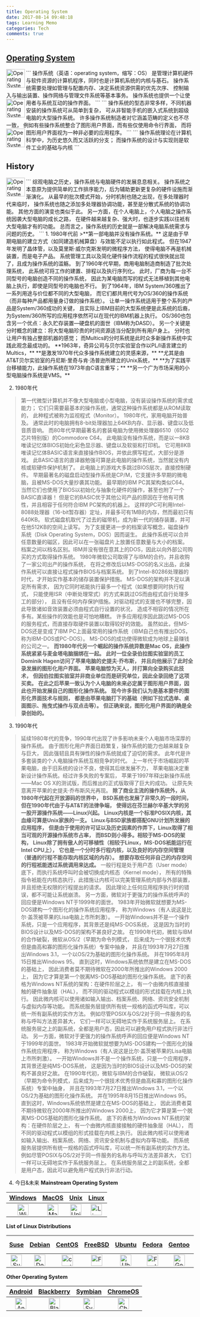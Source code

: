 ```yaml
---
title: Operating System
date: 2017-08-14 09:48:18
tags: Learning Memo
categories: Tech
comments: true
---
```


## [Operating System][lnk_OSWiki]
<img src="operating-system-system_0.png" width = "50" height = "50" alt="Operating System" align=left />
```
操作系统（英语：operating system，缩写：OS）
是管理计算机硬件与软件资源的计算机程序，同时也是计算机系统的内核与基石。
操作系统需要处理如管理与配置内存、决定系统资源供需的优先次序、
控制输入与输出装置、操作网络与管理文件系统等基本事务。
操作系统也提供一个让使用者与系统互动的操作界面。
```

<img src="operating-system-system_1.png" width = "50" height = "50" alt="Operating System" align=left />
```
操作系统的型态非常多样，不同机器安装的操作系统可从简单到复杂，
可从非智能手机的嵌入式系统到超级电脑的大型操作系统。
许多操作系统制造者对它涵盖范畴的定义也不尽一致，
例如有些操作系统整合了图形用户界面，而有些仅使用命令行界面，
而将图形用户界面视为一种非必要的应用程序。
```

<img src="operating-system-system_2.png" width = "50" height = "50" alt="Operating System" align=left />
```
操作系统理论在计算机科学中，为历史悠久而又活跃的分支；
而操作系统的设计与实现则是软件工业的基础与内核
```

<!--more-->

## History

<img src="operating-system-system_3.png" width = "50" height = "50" alt="Operating System" align=left />
```
综观电脑之历史，操作系统与电脑硬件的发展息息相关。
操作系统之本意原为提供简单的工作排序能力，后为辅助更新更复杂的硬件设施而渐渐演化。
从最早的批次模式开始，分时机制也随之出现，在多处理器时代来临时，
操作系统也随之添加多处理器协调功能，甚至是分散式系统的协调功能。
其他方面的演变也类似于此。
另一方面，在个人电脑上，个人电脑之操作系统因袭大型电脑的成长之路，
在硬件越来越复杂、强大时，也逐步实践以往衹有大型电脑才有的功能。
总而言之，操作系统的历史就是一部解决电脑系统需求与问题的历史。
```
1. 1980年代前
>**第一部电脑并没有操作系统。**
 这是由于早期电脑的建立方式（如同建造机械算盘）与效能不足以执行如此程式。
 但在1947年发明了晶体管，以及莫里斯·威尔克斯发明的微程序方法，
 使得电脑不再是机械装置，而是电子产品。
 系统管理工具以及简化硬件操作流程的程式很快就出现了，且成为操作系统的滥觞。
 到了1960年代早期，商用电脑制造商制造了批次处理系统，
 此系统可将工作的建置、排程以及执行序列化。
 此时，厂商为每一台不同型号的电脑创造不同的操作系统，
 因此为某电脑而写的程式无法移植到其他电脑上执行，即使是同型号的电脑也不行。
 到了1964年，IBM System/360推出了一系列用途与价位都不同的大型电脑，
 而它们都共用代号为OS/360的操作系统（而非每种产品都用量身订做的操作系统）。
 让单一操作系统适用于整个系列的产品是System/360成功的关键，
 且实际上IBM目前的大型系统便是此系统的后裔，
 为System/360所写的应用程序依然可以在现代的IBM机器上执行。
 OS/360也包含另一个优点：永久贮存装置—硬盘机的面世（IBM称为DASD）。
 另一个关键是分时概念的建立：将大型电脑珍贵的时间资源适当分配到所有用户身上。
 分时也让用户有独占整部机器的感觉；
 而Multics的分时系统是此时众多新操作系统中实践此观念最成功的。
 **1963年，奇异公司与贝尔实验室合作以PL/I语言建立的Multics，**
 **是激发1970年代众多操作系统建立的灵感来源，**
 **尤其是由AT&T贝尔实验室的丹尼斯·里奇与肯·汤普逊所建立的Unix系统，**
 **为了实践平台移植能力，此操作系统在1973年由C语言重写；**
 **另一个广为市场采用的小型电脑操作系统是VMS。**

2. 1980年代
>第一代微型计算机并不像大型电脑或小型电脑，没有装设操作系统的需求或能力；
 它们只需要最基本的操作系统，通常这种操作系统都是从ROM读取的，
 此种程式被称为监视程式（Monitor）。
 1980年代，家用电脑开始普及。
 通常此时的电脑拥有8-bit处理器加上64KB内存、显示器、键盘以及低音质音响。
 而80年代早期最著名的套装电脑为使用微处理器6510（6502芯片特别版）的Commodore C64。
 此电脑没有操作系统，而是以一8KB唯读记忆体BIOS初始化彩色显示器、键盘以及软驱和打印机。
 它可用8KB唯读记忆体BASIC语言来直接操作BIOS，并依此撰写程式，大部分是游戏。
 此BASIC语言的直译器勉强可算是此电脑的操作系统，当然就没有内核或软硬件保护机制了。
 此电脑上的游戏大多跳过BIOS层次，直接控制硬件。
 早期最著名的磁盘启动型操作系统是CP/M，它支援许多早期的微电脑，且被MS-DOS大量抄袭其功能。
 最早期的IBM PC其架构类似C64。
 当然它们也使用了BIOS以初始化与抽象化硬件的操作，甚至也附了一个BASIC直译器！
 但是它的BASIC优于其他公司产品的原因在于他有可携性，并且相容于任何符合IBM PC架构的机器上。
 这样的PC可利用Intel-8088处理器（16-bit暂存器）定址，并最多可有1MB的内存，然而最初只有640KB。
 软式磁盘机取代了过去的磁带机，成为新一代的储存装置，并可在他512KB的空间上读写。
 为了支援更进一步的档案读写概念，磁盘操作系统（Disk Operating System，DOS）因而诞生。
 此操作系统可以合并任意数量的磁区，因此可以在一张磁盘片上放置任意数量与大小的档案。
 档案之间以档名区别。IBM并没有很在意其上的DOS，因此以向外部公司购买的方式取得操作系统。
 1980年微软公司取得了与IBM的合约，并且收购了一家公司出产的操作系统，
 在将之修改后以MS-DOS的名义出品，此操作系统可以直接让程式操作BIOS与档案系统。
 到了Intel-80286处理器的时代，才开始实作基本的储存装置保护措施。
 MS-DOS的架构并不足以满足所有需求，
 因为它同时衹能执行最多一个程式（如果想要同时执行程式，
 只能使用ISR（中断处理常式）的方式来跳过OS而由程式自行处理多工的部分），
 且没有任何内存保护措施。对驱动程式的支援也不够完整，因此导致诸如音效装置必须由程式自行设置的状况，
 造成不相容的情况所在多有。某些操作的效能也是可怕地糟糕。
 许多应用程序因此跳过MS-DOS的服务程式，而直接存取硬件装置以取得较好的效能。
 虽然如此，但MS-DOS还是变成了IBM PC上面最常用的操作系统（IBM自己也有推出DOS，称为IBM-DOS或PC-DOS）。
 MS-DOS的成功使得微软成为地球上最赚钱的公司之一。
 **而1980年代另一个崛起的操作系统异数是Mac OS，此操作系统紧紧与麦金塔电脑捆绑在一起。**
 **此时一位全录伯拉图实验室的员工Dominik Hagen访问了苹果电脑的史提夫·乔布斯，**
 **并且向他展示了此时全录发展的图形化用户界面。**
 **苹果电脑惊为天人，并打算向全录购买此技术，**
 **但因伯拉图实验室并非商业单位而是研究单位，因此全录回绝了这项买卖。**
 **在此之后苹果一致认为个人电脑的未来必定属于图形用户界面，因此也开始发展自己的图形化操作系统。**
 **现今许多我们认为是基本要件的图形化界面技术与规则，**
 **都是由苹果电脑打下的基础（例如下拉式选单、桌面图示、拖曳式操作与双点击等）。**
 **但正确来说，图形化用户界面的确是全录创始的。**

3. 1990年代
>延续1980年代的竞争，1990年代出现了许多影响未来个人电脑市场深厚的操作系统。
 由于图形化用户界面日趋繁复，操作系统的能力也越来越复杂与巨大，
 因此强韧且具有弹性的操作系统就成了迫切的需求。
 此年代是许多套装类的个人电脑操作系统互相竞争的时代。
 上一年代于市场崛起的苹果电脑，由于旧系统的设计不良，使得其后继发展不力，
 苹果电脑决定重新设计操作系统。经过许多失败的专案后，
 苹果于1997年释出新操作系统——Mac OS X的测试版，而后推出的正式版取得了巨大的成功。
 让原先失意离开苹果的史提夫·乔布斯风光再现。
 **除了商业主流的操作系统外，从1980年代起在开放源码的世界中，**
 **BSD系统也发展了非常久的一段时间，但在1990年代由于与AT&T的法律争端，**
 **使得远在芬兰赫尔辛基大学的另一股开源操作系统——Linux兴起。**
 **Linux内核是一个标准POSIX内核，其血缘可算是Unix家族的一支。**
 **Linux与BSD家族都搭配GNU计划所发展的应用程序，**
 **但是由于使用的许可证以及历史因素的作弄下，Linux取得了相当可观的开源操作系统市占率，**
 **而BSD则小得多。相较于MS-DOS的架构，**
 **Linux除了拥有傲人的可移植性（相较于Linux，MS-DOS衹能运行在Intel CPU上），**
 **它也是一个分时多行程内核，以及良好的内存空间管理（普通的行程不能存取内核区域的内存）。**
 **想要存取任何非自己的内存空间的行程衹能透过系统调用来达成。**
 一般行程是处于用户态（User mode）底下，而执行系统呼叫时会被切换成内核态（Kernel mode），
 所有的特殊指令衹能在内核态执行，此措施让内核可以完美管理系统内部与外部装置，
 并且拒绝无权限的行程提出的请求。
 因此理论上任何应用程序执行时的错误，都不可能让系统崩溃。
 另一方面，微软对于更强力的操作系统呼声的回应便是Windows NT于1999年的面世。
 1983年开始微软就想要为MS-DOS建构一个图形化的操作系统应用程序，
 称为Windows（有人说这是比尔·盖茨被苹果的Lisa电脑上市所刺激）。
 一开始Windows并不是一个操作系统，只是一个应用程序，其背景还是纯MS-DOS系统，
 这是因为当时的BIOS设计以及MS-DOS的架构不甚良好之故。
 在1990年代初，微软与IBM的合作破裂，微软从OS/2（早期为命令列模式，
 后来成为一个很技术优秀但是曲高和寡的图形化操作系统）专案中抽身，
 并且在1993年7月27日推出Windows 3.1，一个以OS/2为基础的图形化操作系统。
 并在1995年8月15日推出Windows 95。
 直到这时，Windows系统依然是建立在MS-DOS的基础上，
 因此消费者莫不期待微软在2000年所推出的Windows 2000上，
 因为它才算是第一个脱离MS-DOS基础的图形化操作系统。
 底下的表格为Windows NT系统的架构：在硬件阶层之上，
 有一个由微内核直接接触的硬件抽象层（HAL），
 而不同的驱动程式以模组的形式挂载在内核上执行。
 因此微内核可以使用诸如输入输出、档案系统、网络、资讯安全机制与虚拟内存等功能。
 而系统服务层提供所有统一规格的函式呼叫库，可以统一所有副系统的实作方法。
 例如尽管POSIX与OS/2对于同一件服务的名称与呼叫方法差异甚大，
 它们一样可以无碍地实作于系统服务层上。
 在系统服务层之上的副系统，全都是用户态，因此可以避免用户程式执行非法行动。
 另一方面，微软对于更强力的操作系统呼声的回应便是Windows NT于1999年的面世。
 1983年开始微软就想要为MS-DOS建构一个图形化的操作系统应用程序，
 称为Windows（有人说这是比尔·盖茨被苹果的Lisa电脑上市所刺激）。
 一开始Windows并不是一个操作系统，只是一个应用程序，其背景还是纯MS-DOS系统，
 这是因为当时的BIOS设计以及MS-DOS的架构不甚良好之故。
 在1990年代初，微软与IBM的合作破裂，
 微软从OS/2（早期为命令列模式，后来成为一个很技术优秀但是曲高和寡的图形化操作系统）专案中抽身，
 并且在1993年7月27日推出Windows 3.1，一个以OS/2为基础的图形化操作系统。
 并在1995年8月15日推出Windows 95。直到这时，Windows系统依然是建立在MS-DOS的基础上，
 因此消费者莫不期待微软在2000年所推出的Windows 2000上，
 因为它才算是第一个脱离MS-DOS基础的图形化操作系统。
 底下的表格为Windows NT系统的架构：在硬件阶层之上，
 有一个由微内核直接接触的硬件抽象层（HAL），
 而不同的驱动程式以模组的形式挂载在内核上执行。
 因此微内核可以使用诸如输入输出、档案系统、网络、资讯安全机制与虚拟内存等功能。
 而系统服务层提供所有统一规格的函式呼叫库，可以统一所有副系统的实作方法。
 例如尽管POSIX与OS/2对于同一件服务的名称与呼叫方法差异甚大，
 它们一样可以无碍地实作于系统服务层上。
 在系统服务层之上的副系统，全都是用户态，因此可以避免用户程式执行非法行动。

4. 今日&未来
**Mainstream Operating System**

| [Windows][lnk_Windows] | [MacOS][lnk_MacOS] | [Unix][lnk_Unix] | [Linux][lnk_Linux] |
| :---: | :---: | :---: | :---: |
| <img src="operating-system-windows.png" width = "30" height = "30" alt="Windows" align=center /> | <img src="operating-system-ios.png" width = "30" height = "30" alt="MacOS" align=center /> | <img src="operating-system-unix.png" width = "30" height = "30" alt="Unix" align=center /> | <img src="operating-system-linux.png" width = "30" height = "30" alt="Linux" align=center /> |


**List of Linux Distributions**

| [Suse][lnk_Suse] | [Debian][lnk_Debian] | [CentOS][lnk_CentOS] | [FreeBSD][lnk_FreeBSD] | [Ubuntu][lnk_Ubuntu] | [Fedora][lnk_Fedora] | [Gentoo][lnk_Gentoo] | [Red Hat][lnk_RedHat] | [Solaris][lnk_Solaris] |
| :---: | :---: | :---: | :---: | :---: | :---: | :---: | :---: | :---: |
| <img src="operating-system-suse.png" width = "30" height = "30" alt="Suse" align=center /> | <img src="operating-system-debian.png" width = "30" height = "30" alt="Debian" align=center /> | <img src="operating-system-CentOS.png" width = "30" height = "30" alt="centos" align=center /> | <img src="operating-system-freebsd.png" width = "30" height = "30" alt="FreeBSD" align=center /> | <img src="operating-system-ubuntu.png" width = "30" height = "30" alt="Ubuntu" align=center /> | <img src="operating-system-fedora.png" width = "30" height = "30" alt="Fedora" align=center /> | <img src="operating-system-gentoo.png" width = "30" height = "30" alt="Gentoo" align=center /> | <img src="operating-system-redhat.png" width = "30" height = "30" alt="Red Hat" align=center /> | <img src="operating-system-solaris.png" width = "30" height = "30" alt="Solaris" align=center /> |

**Other Operating System**

| [Android][lnk_Android] | [Blackberry][lnk_Blackberry] | [Symbian][lnk_Symbian] | [ChromeOS][lnk_ChromeOS] |
| :---: | :---: | :---: | :---: |
| <img src="operating-system-windows.png" width = "30" height = "30" alt="Android" align=center /> | <img src="operating-system-ios.png" width = "30" height = "30" alt="Blackberry" align=center /> | <img src="operating-system-unix.png" width = "30" height = "30" alt="Symbian" align=center /> | <img src="operating-system-linux.png" width = "30" height = "30" alt="ChromeOS" align=center /> |

[lnk_OSWiki]: https://zh.wikipedia.org/wiki/%E6%93%8D%E4%BD%9C%E7%B3%BB%E7%BB%9F "Operating System"
[lnk_Windows]: https://zh.wikipedia.org/wiki/Microsoft_Windows "Windows"
[lnk_MacOS]: https://zh.wikipedia.org/wiki/MacOS "MacOS"
[lnk_Unix]: https://zh.wikipedia.org/wiki/UNIX "Unix"
[lnk_Linux]: https://zh.wikipedia.org/wiki/Linux "Linux"
[lnk_Suse]: https://zh.wikipedia.org/wiki/SUSE "Suse"
[lnk_Debian]: https://zh.wikipedia.org/wiki/Debian "Debian"
[lnk_CentOS]: https://zh.wikipedia.org/wiki/CentOS "CentOS"
[lnk_FreeBSD]: https://zh.wikipedia.org/wiki/FreeBSD "FreeBSD"
[lnk_Ubuntu]: https://zh.wikipedia.org/wiki/Ubuntu "Ubuntu"
[lnk_Fedora]: https://zh.wikipedia.org/wiki/Fedora "Fedora"
[lnk_Gentoo]: https://zh.wikipedia.org/wiki/Gentoo_Linux "Gentoo"
[lnk_RedHat]: https://zh.wikipedia.org/wiki/Red_Hat_Linux "Red Hat"
[lnk_Solaris]: https://zh.wikipedia.org/wiki/Solaris "Solaris"
[lnk_Android]: https://zh.wikipedia.org/wiki/Android "Android"
[lnk_Blackberry]: https://zh.wikipedia.org/wiki/BlackBerry_OS "Blackberry"
[lnk_Symbian]: https://zh.wikipedia.org/wiki/Symbian "Symbian"
[lnk_ChromeOS]: https://zh.wikipedia.org/wiki/Chrome_OS "ChromeOS"